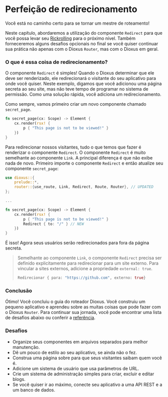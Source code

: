 # Perfeição de redirecionamento

Você está no caminho certo para se tornar um mestre de roteamento!

Neste capítulo, abordaremos a utilização do componente `Redirect` para que você possa levar seu [Rickrolling](https://en.wikipedia.org/wiki/Rickrolling) para o próximo nível. Também forneceremos alguns desafios opcionais no final se você quiser continuar sua prática não apenas com o Dioxus `Router`, mas com o Dioxus em geral.

### O que é essa coisa de redirecionamento?

O componente `Redirect` é simples! Quando o Dioxus determinar que ele deve ser renderizado, ele redirecionará o visitante do seu aplicativo para onde você quiser.
Neste exemplo, digamos que você adicionou uma página secreta ao seu site, mas não teve tempo de programar no sistema de permissão. Como uma solução rápida, você adiciona um redirecionamento.

Como sempre, vamos primeiro criar um novo componente chamado `secret_page`.

```rs
fn secret_page(cx: Scope) -> Element {
    cx.render(rsx! {
        p { "This page is not to be viewed!" }
    })
}
```

Para redirecionar nossos visitantes, tudo o que temos que fazer é renderizar o componente `Redirect`. O componente `Redirect` é muito semelhante ao componente `Link`. A principal diferença é que não exibe nada de novo.
Primeiro importe o componente `Redirect` e então atualize seu componente `secret_page`:

```rs
use dioxus::{
    prelude::*,
    router::{use_route, Link, Redirect, Route, Router}, // UPDATED
};

...

fn secret_page(cx: Scope) -> Element {
    cx.render(rsx! {
        p { "This page is not to be viewed!" }
        Redirect { to: "/" } // NEW
    })
}
```

É isso! Agora seus usuários serão redirecionados para fora da página secreta.

> Semelhante ao componente `Link`, o componente `Redirect` precisa ser definido explicitamente para redirecionar para um site externo. Para vincular a sites externos, adicione a propriedade `external: true`.
>
> ```rs
> Redirecionar { para: "https://github.com", externo: true}
> ```

### Conclusão

Ótimo! Você concluiu o guia do roteador Dioxus. Você construiu um pequeno aplicativo e aprendeu sobre as muitas coisas que pode fazer com o Dioxus `Router`. Para continuar sua jornada, você pode encontrar uma lista de desafios abaixo ou conferir a [referência](../reference/index.md).

### Desafios

- Organize seus componentes em arquivos separados para melhor manutenção.
- Dê um pouco de estilo ao seu aplicativo, se ainda não o fez.
- Construa uma página sobre para que seus visitantes saibam quem você é.
- Adicione um sistema de usuário que usa parâmetros de URL.
- Crie um sistema de administração simples para criar, excluir e editar blogs.
- Se você quiser ir ao máximo, conecte seu aplicativo a uma API REST e a um banco de dados.
